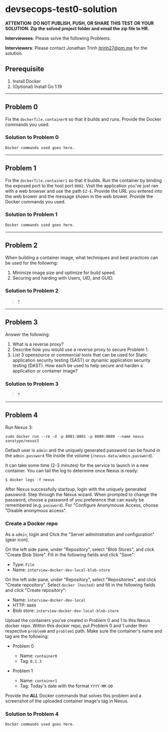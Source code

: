 # devsecops-test0-solution

__ATTENTION: DO NOT PUBLISH, PUSH, OR SHARE THIS TEST OR YOUR SOLUTION. Zip the solved project folder and email the zip file to HR.__

__Interviewees__: Please solve the following Problems.

__Interviewers__: Please contact Jonathan Trinh <jtrinh27@pm.me> for the solution.

## Prerequisite

1. Install Docker
2. (Optional) Install Go 1.19

---

## Problem 0

Fix the `dockerfile.container0` so that it builds and runs.
Provide the Docker commands you used.

### Solution to Problem 0

```bash
Docker commands used goes here.
```

---

## Problem 1

Fix the `dockerfile.container1` so that it builds.
Run the container by binding the exposed port to the host port `8082`.
Visit the application you've just ran with a web browser and use the path `EZ-E`. Provide the URL you entered into the web brower and the message shown in the web brower.
Provide the Docker commands you used.

### Solution to Problem 1

```bash
Docker commands used goes here.
```

---

## Problem 2

When building a container image, what techniques and best practices can be used for the following:

1. Minimize image size and optimize for build speed.
2. Securing and harding with Users, UID, and GUID.

### Solution to Problem 2

> ?

---

## Problem 3

Answer the following:

1. What is a reverse proxy?
2. Describe how you would use a reverse proxy to secure Problem 1.
3. List 3 opensource or commercial tools that can be used for Static application security testing (SAST) or dynamic application security testing (DAST). How each be used to help secure and harden a application or container image?

### Solution to Problem 3

> ?

---

## Problem 4

Run Nexus 3:

`sudo docker run --rm -d -p 8081:8081 -p 8089:8089 --name nexus sonatype/nexus3`

Default user is `admin` and the uniquely generated password can be found in the `admin.password` file inside the volume (`/nexus-data/admin.password`).

It can take some time (2-3 minutes) for the service to launch in a new container. You can tail the log to determine once Nexus is ready:

`$ docker logs -f nexus`

After Nexus successfully startsup, login with the uniquely generated password. Step through the Nexus wizard. When prompted to change the password, choose a password of you preference that can easily be remembered (e.g. `password`). For "Configure Anonymouse Access, choose "Disable anonymous access".

### Create a Docker repo

As a `admin`, login and Click the "Server administration and configuration" (gear icon).

On the left side pane, under "Repository", select "Blob Stores", and click "Create Blob Store". Fill in the following fields and click "Save":

- Type: `File`
- Name: `interview-docker-dev-local-blob-store`

On the left side pane, under "Repository", select "Repositories", and click "Create repository". Select `docker (hosted)` and fill in the following fields and click "Create repository":

- Name: `interview-docker-dev-local`
- HTTP: `8089`
- Blob store: `interview-docker-dev-local-blob-store`

Upload the containers you've created in Problem 0 and 1 to this Nexus docker repo. Within this docker repo, put Problem 0 and 1 under their respective `problem0` and `problem1` path. Make sure the container's name and tag are the following:

- Problem 0
  - Name: `container0`
  - Tag: `0.1.3`

- Problem 1
  - Name: `container1`
  - Tag: Today's date with the format `YYYY-MM-DD`

Provide the ___ALL___ Docker commands that solves this problem and a screenshot of the uploaded container image's tag in Nexus.

### Solution to Problem 4

```bash
Docker commands used goes here.
```
